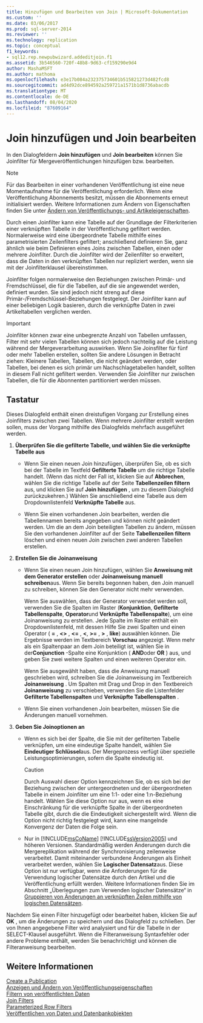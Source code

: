 ```yaml
---
title: Hinzufügen und Bearbeiten von Join | Microsoft-Dokumentation
ms.custom: ''
ms.date: 03/06/2017
ms.prod: sql-server-2014
ms.reviewer: ''
ms.technology: replication
ms.topic: conceptual
f1_keywords:
- sql12.rep.newpubwizard.addeditjoin.f1
ms.assetid: 3b546560-720f-48b8-9d63-cf159290e9d4
author: MashaMSFT
ms.author: mathoma
ms.openlocfilehash: e3e17b084a232375734601b515821273d482fcd8
ms.sourcegitcommit: ad4d92dce894592a259721a1571b1d8736abacdb
ms.translationtype: MT
ms.contentlocale: de-DE
ms.lasthandoff: 08/04/2020
ms.locfileid: "87609164"
---
```

# <a name="add-or-edit-join"></a>Join hinzufügen und Join bearbeiten
  In den Dialogfeldern **Join hinzufügen** und **Join bearbeiten** können Sie Joinfilter für Mergeveröffentlichungen hinzufügen bzw. bearbeiten.  
  
> [!NOTE]  
>  Für das Bearbeiten in einer vorhandenen Veröffentlichung ist eine neue Momentaufnahme für die Veröffentlichung erforderlich. Wenn eine Veröffentlichung Abonnements besitzt, müssen die Abonnements erneut initialisiert werden. Weitere Informationen zum Ändern von Eigenschaften finden Sie unter [Ändern von Veröffentlichungs- und Artikeleigenschaften](publish/change-publication-and-article-properties.md).  
  
 Durch einen Joinfilter kann eine Tabelle auf der Grundlage der Filterkriterien einer verknüpften Tabelle in der Veröffentlichung gefiltert werden. Normalerweise wird eine übergeordnete Tabelle mithilfe eines parametrisierten Zeilenfilters gefiltert; anschließend definieren Sie, ganz ähnlich wie beim Definieren eines Joins zwischen Tabellen, einen oder mehrere Joinfilter. Durch die Joinfilter wird der Zeilenfilter so erweitert, dass die Daten in den verknüpften Tabellen nur repliziert werden, wenn sie mit der Joinfilterklausel übereinstimmen.  
  
 Joinfilter folgen normalerweise den Beziehungen zwischen Primär- und Fremdschlüssel, die für die Tabellen, auf die sie angewendet werden, definiert wurden. Sie sind jedoch nicht streng auf diese Primär-/Fremdschlüssel-Beziehungen festgelegt. Der Joinfilter kann auf einer beliebigen Logik basieren, durch die verknüpfte Daten in zwei Artikeltabellen verglichen werden.  
  
> [!IMPORTANT]  
>  Joinfilter können zwar eine unbegrenzte Anzahl von Tabellen umfassen, Filter mit sehr vielen Tabellen können sich jedoch nachteilig auf die Leistung während der Mergeverarbeitung auswirken. Wenn Sie Joinsfilter für fünf oder mehr Tabellen erstellen, sollten Sie andere Lösungen in Betracht ziehen: Kleinere Tabellen, Tabellen, die nicht geändert werden, oder Tabellen, bei denen es sich primär um Nachschlagetabellen handelt, sollten in diesem Fall nicht gefiltert werden. Verwenden Sie Joinfilter nur zwischen Tabellen, die für die Abonnenten partitioniert werden müssen.  
  
## <a name="options"></a>Tastatur  
 Dieses Dialogfeld enthält einen dreistufigen Vorgang zur Erstellung eines Joinfilters zwischen zwei Tabellen. Wenn mehrere Joinfilter erstellt werden sollen, muss der Vorgang mithilfe des Dialogfelds mehrfach ausgeführt werden.  
  
1.  **Überprüfen Sie die gefilterte Tabelle, und wählen Sie die verknüpfte Tabelle aus**  
  
    -   Wenn Sie einen neuen Join hinzufügen, überprüfen Sie, ob es sich bei der Tabelle im Textfeld **Gefilterte Tabelle** um die richtige Tabelle handelt. (Wenn das nicht der Fall ist, klicken Sie auf **Abbrechen**, wählen Sie die richtige Tabelle auf der Seite **Tabellenzeilen filtern** aus, und klicken Sie auf **Join hinzufügen** , um zu diesem Dialogfeld zurückzukehren.) Wählen Sie anschließend eine Tabelle aus dem Dropdownlistenfeld **Verknüpfte Tabelle** aus.  
  
    -   Wenn Sie einen vorhandenen Join bearbeiten, werden die Tabellennamen bereits angegeben und können nicht geändert werden. Um die an dem Join beteiligten Tabellen zu ändern, müssen Sie den vorhandenen Joinfilter auf der Seite **Tabellenzeilen filtern** löschen und einen neuen Join zwischen zwei anderen Tabellen erstellen.  
  
2.  **Erstellen Sie die Joinanweisung**  
  
    -   Wenn Sie einen neuen Join hinzufügen, wählen Sie **Anweisung mit dem Generator erstellen** oder **Joinanweisung manuell schreiben**aus. Wenn Sie bereits begonnen haben, den Join manuell zu schreiben, können Sie den Generator nicht mehr verwenden.  
  
         Wenn Sie auswählen, dass der Generator verwendet werden soll, verwenden Sie die Spalten im Raster (**Konjunktion**, **Gefilterte Tabellenspalte**, **Operator**und **Verknüpfte Tabellenspalte**), um eine Joinanweisung zu erstellen. Jede Spalte im Raster enthält ein Dropdownlistenfeld, mit dessen Hilfe Sie zwei Spalten und einen Operator ( **=** , **<>** , **<=** , **\<**, **>=** , **>** , **like**) auswählen können. Die Ergebnisse werden im Textbereich **Vorschau** angezeigt. Wenn mehr als ein Spaltenpaar an dem Join beteiligt ist, wählen Sie in der**Conjunction** -Spalte eine Konjunktion ( **AND**oder **OR** ) aus, und geben Sie zwei weitere Spalten und einen weiteren Operator ein.  
  
         Wenn Sie ausgewählt haben, dass die Anweisung manuell geschrieben wird, schreiben Sie die Joinanweisung im Textbereich **Joinanweisung** . Um Spalten mit Drag und Drop in den Textbereich **Joinanweisung** zu verschieben, verwenden Sie die Listenfelder **Gefilterte Tabellenspalten** und **Verknüpfte Tabellenspalten** .  
  
    -   Wenn Sie einen vorhandenen Join bearbeiten, müssen Sie die Änderungen manuell vornehmen.  
  
3.  **Geben Sie Joinoptionen an**  
  
    -   Wenn es sich bei der Spalte, die Sie mit der gefilterten Tabelle verknüpfen, um eine eindeutige Spalte handelt, wählen Sie **Eindeutiger Schlüssel**aus. Der Mergeprozess verfügt über spezielle Leistungsoptimierungen, sofern die Spalte eindeutig ist.  
  
        > [!CAUTION]  
        >  Durch Auswahl dieser Option kennzeichnen Sie, ob es sich bei der Beziehung zwischen der untergeordneten und der übergeordneten Tabelle in einem Joinfilter um eine 1:1- oder eine 1:n-Beziehung handelt. Wählen Sie diese Option nur aus, wenn es eine Einschränkung für die verknüpfte Spalte in der übergeordneten Tabelle gibt, durch die die Eindeutigkeit sichergestellt wird. Wenn die Option nicht richtig festgelegt wird, kann eine mangelnde Konvergenz der Daten die Folge sein.  
  
    -   Nur in [!INCLUDE[msCoName](../../includes/msconame-md.md)] [!INCLUDE[ssVersion2005](../../includes/ssversion2005-md.md)] und höheren Versionen. Standardmäßig werden Änderungen durch die Mergereplikation während der Synchronisierung zeilenweise verarbeitet. Damit miteinander verbundene Änderungen als Einheit verarbeitet werden, wählen Sie **Logischer Datensatz**aus. Diese Option ist nur verfügbar, wenn die Anforderungen für die Verwendung logischer Datensätze durch den Artikel und die Veröffentlichung erfüllt werden. Weitere Informationen finden Sie im Abschnitt „Überlegungen zum Verwenden logischer Datensätze“ in [Gruppieren von Änderungen an verknüpften Zeilen mithilfe von logischen Datensätzen](merge/group-changes-to-related-rows-with-logical-records.md).  
  
 Nachdem Sie einen Filter hinzugefügt oder bearbeitet haben, klicken Sie auf **OK** , um die Änderungen zu speichern und das Dialogfeld zu schließen. Der von Ihnen angegebene Filter wird analysiert und für die Tabelle in der SELECT-Klausel ausgeführt. Wenn die Filteranweisung Syntaxfehler oder andere Probleme enthält, werden Sie benachrichtigt und können die Filteranweisung bearbeiten.  
  
## <a name="see-also"></a>Weitere Informationen  
 [Create a Publication](publish/create-a-publication.md)   
 [Anzeigen und Ändern von Veröffentlichungseigenschaften](publish/view-and-modify-publication-properties.md)   
 [Filtern von veröffentlichten Daten](publish/filter-published-data.md)   
 [Join Filters](merge/join-filters.md)   
 [Parameterized Row Filters](merge/parameterized-filters-parameterized-row-filters.md)   
 [Veröffentlichen von Daten und Datenbankobjekten](publish/publish-data-and-database-objects.md)  
  
  
